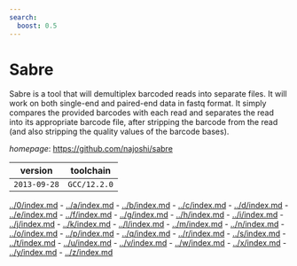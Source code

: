 ```yaml
---
search:
  boost: 0.5
---
```

# Sabre

Sabre is a tool that will demultiplex barcoded reads  into separate files. It will work on both single-end and paired-end  data in fastq format. It simply compares the provided barcodes with  each read and separates the read into its appropriate barcode file,  after stripping the barcode from the read (and also stripping  the quality values of the barcode bases).

*homepage*: <https://github.com/najoshi/sabre>

version | toolchain
--------|----------
``2013-09-28`` | ``GCC/12.2.0``

[../0/index.md](0) - [../a/index.md](a) - [../b/index.md](b) - [../c/index.md](c) - [../d/index.md](d) - [../e/index.md](e) - [../f/index.md](f) - [../g/index.md](g) - [../h/index.md](h) - [../i/index.md](i) - [../j/index.md](j) - [../k/index.md](k) - [../l/index.md](l) - [../m/index.md](m) - [../n/index.md](n) - [../o/index.md](o) - [../p/index.md](p) - [../q/index.md](q) - [../r/index.md](r) - [../s/index.md](s) - [../t/index.md](t) - [../u/index.md](u) - [../v/index.md](v) - [../w/index.md](w) - [../x/index.md](x) - [../y/index.md](y) - [../z/index.md](z)

